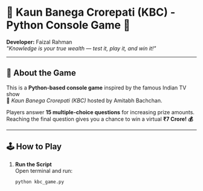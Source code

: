 # 🎯 Kaun Banega Crorepati (KBC) - Python Console Game 🎯

**Developer:** Faizal Rahman  
*"Knowledge is your true wealth — test it, play it, and win it!"*

---

## 🧠 About the Game

This is a **Python-based console game** inspired by the famous Indian TV show  
🎤 *Kaun Banega Crorepati (KBC)* hosted by Amitabh Bachchan.  

Players answer **15 multiple-choice questions** for increasing prize amounts.  
Reaching the final question gives you a chance to win a virtual **₹7 Crore! 💰**

---

## 🕹️ How to Play

1. **Run the Script**  
   Open terminal and run:
   ```bash
   python kbc_game.py
